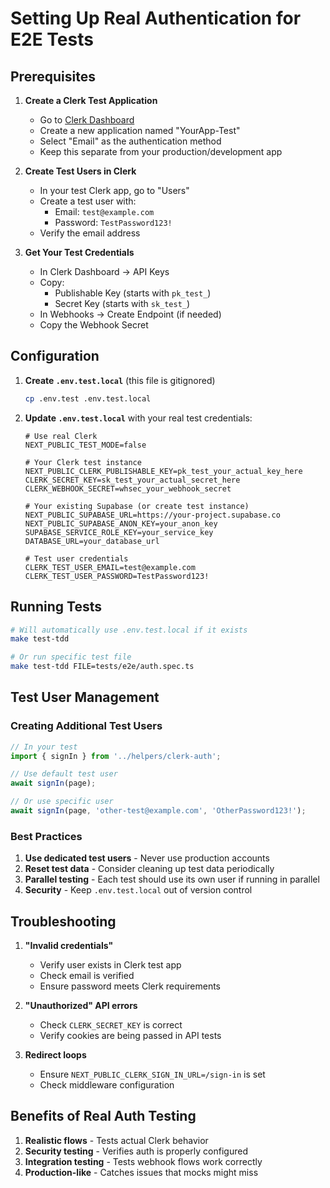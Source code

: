 # Setting Up Real Authentication for E2E Tests

## Prerequisites

1. **Create a Clerk Test Application**
   - Go to [Clerk Dashboard](https://dashboard.clerk.com)
   - Create a new application named "YourApp-Test" 
   - Select "Email" as the authentication method
   - Keep this separate from your production/development app

2. **Create Test Users in Clerk**
   - In your test Clerk app, go to "Users"
   - Create a test user with:
     - Email: `test@example.com`
     - Password: `TestPassword123!`
   - Verify the email address

3. **Get Your Test Credentials**
   - In Clerk Dashboard → API Keys
   - Copy:
     - Publishable Key (starts with `pk_test_`)
     - Secret Key (starts with `sk_test_`)
   - In Webhooks → Create Endpoint (if needed)
   - Copy the Webhook Secret

## Configuration

1. **Create `.env.test.local`** (this file is gitignored)
   ```bash
   cp .env.test .env.test.local
   ```

2. **Update `.env.test.local`** with your real test credentials:
   ```env
   # Use real Clerk
   NEXT_PUBLIC_TEST_MODE=false

   # Your Clerk test instance
   NEXT_PUBLIC_CLERK_PUBLISHABLE_KEY=pk_test_your_actual_key_here
   CLERK_SECRET_KEY=sk_test_your_actual_secret_here
   CLERK_WEBHOOK_SECRET=whsec_your_webhook_secret

   # Your existing Supabase (or create test instance)
   NEXT_PUBLIC_SUPABASE_URL=https://your-project.supabase.co
   NEXT_PUBLIC_SUPABASE_ANON_KEY=your_anon_key
   SUPABASE_SERVICE_ROLE_KEY=your_service_key
   DATABASE_URL=your_database_url

   # Test user credentials
   CLERK_TEST_USER_EMAIL=test@example.com
   CLERK_TEST_USER_PASSWORD=TestPassword123!
   ```

## Running Tests

```bash
# Will automatically use .env.test.local if it exists
make test-tdd

# Or run specific test file
make test-tdd FILE=tests/e2e/auth.spec.ts
```

## Test User Management

### Creating Additional Test Users

```javascript
// In your test
import { signIn } from '../helpers/clerk-auth';

// Use default test user
await signIn(page);

// Or use specific user
await signIn(page, 'other-test@example.com', 'OtherPassword123!');
```

### Best Practices

1. **Use dedicated test users** - Never use production accounts
2. **Reset test data** - Consider cleaning up test data periodically
3. **Parallel testing** - Each test should use its own user if running in parallel
4. **Security** - Keep `.env.test.local` out of version control

## Troubleshooting

1. **"Invalid credentials"**
   - Verify user exists in Clerk test app
   - Check email is verified
   - Ensure password meets Clerk requirements

2. **"Unauthorized" API errors**
   - Check `CLERK_SECRET_KEY` is correct
   - Verify cookies are being passed in API tests

3. **Redirect loops**
   - Ensure `NEXT_PUBLIC_CLERK_SIGN_IN_URL=/sign-in` is set
   - Check middleware configuration

## Benefits of Real Auth Testing

1. **Realistic flows** - Tests actual Clerk behavior
2. **Security testing** - Verifies auth is properly configured
3. **Integration testing** - Tests webhook flows work correctly
4. **Production-like** - Catches issues that mocks might miss